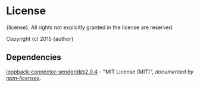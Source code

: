 # License

{license}. All rights not explicitly granted in the license are reserved.

Copyright (c) 2015 {author}

## Dependencies
[loopback-connector-sendgrid@2.0.4](&quot;https://github.com/Cellarise/loopback-connector-sendgrid&quot;) - &quot;MIT License (MIT)&quot;, 
*documented by [npm-licenses](http://github.com/AceMetrix/npm-license.git)*.
